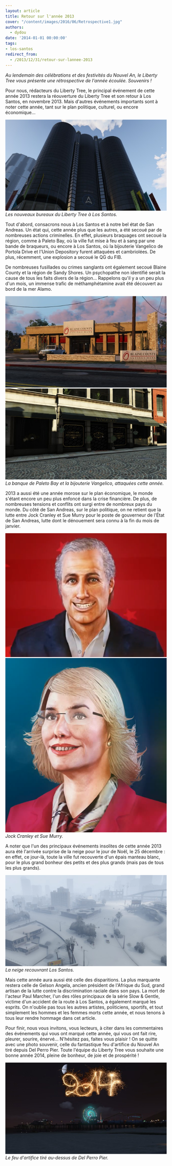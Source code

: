 ```yaml
---
layout: article
title: Retour sur l'année 2013
cover: "/content/images/2016/06/Retrospective1.jpg"
authors:
  - dydou
date: '2014-01-01 00:00:00'
tags:
- los-santos
redirect_from:
  - /2013/12/31/retour-sur-lannee-2013
---
```


_Au lendemain des célébrations et des festivités du Nouvel An, le Liberty Tree vous présente une rétrospective de l'année écoulée. Souvenirs !_

Pour nous, rédacteurs du Liberty Tree, le principal événement de cette année 2013 restera la réouverture du Liberty Tree et son retour à Los Santos, en novembre 2013. Mais d'autres événements importants sont à noter cette année, tant sur le plan politique, culturel, ou encore économique...

![Les nouveaux bureaux du Liberty Tree à Los Santos.](/content/images/2016/06/Retrospective4.jpg)
_Les nouveaux bureaux du Liberty Tree à Los Santos._

Tout d'abord, consacrons nous à Los Santos et à notre bel état de San Andreas. Un état qui, cette année plus que les autres, a été secoué par de nombreuses actions criminelles. En effet, plusieurs braquages ont secoué la région, comme à Paleto Bay, où la ville fut mise à feu et à sang par une bande de braqueurs, ou encore à Los Santos, où la bijouterie Vangelico de Portola Drive et l'Union Depository furent attaquées et cambriolées. De plus, récemment, une explosion a secoué le QG du FIB.

De nombreuses fusillades ou crimes sanglants ont également secoué Blaine County et la région de Sandy Shores. Un psychopathe non identifié serait la cause de tous les faits divers de la région... Rappelons qu'il y a un peu plus d'un mois, un immense trafic de méthamphétamine avait été découvert au bord de la mer Alamo.

![](/content/images/2016/06/Retrospective3.jpg)
![La banque de Paleto Bay et la bijouterie Vangelico, attaquées cette année.](/content/images/2016/06/Retrospective2.jpg)
_La banque de Paleto Bay et la bijouterie Vangelico, attaquées cette année._

2013 a aussi été une année morose sur le plan économique, le monde s'étant encore un peu plus enfoncé dans la crise financière. De plus, de nombreuses tensions et conflits ont surgi entre de nombreux pays du monde. Du côté de San Andreas, sur le plan politique, on ne retient que la lutte entre Jock Cranley et Sue Murry pour le poste de gouverneur de l'État de San Andreas, lutte dont le dénouement sera connu à la fin du mois de janvier.

![](/content/images/2016/06/Cranley.png)
![Jock Cranley et Sue Murry.](/content/images/2016/06/Sue_Murry.png)
_Jock Cranley et Sue Murry._

A noter que l'un des principaux événements insolites de cette année 2013 aura été l'arrivée surprise de la neige pour le jour de Noël, le 25 décembre : en effet, ce jour-là, toute la ville fut recouverte d'un épais manteau blanc, pour le plus grand bonheur des petits et des plus grands (mais pas de tous les plus grands).

![La neige recouvrant Los Santos.](/content/images/2016/06/Neige2_0.jpg)
_La neige recouvrant Los Santos._

Mais cette année aura aussi été celle des disparitions. La plus marquante restera celle de Gelson Angela, ancien président de l'Afrique du Sud, grand artisan de la lutte contre la discrimination raciale dans son pays. La mort de l'acteur Paul Marcher, l'un des rôles principaux de la série Slow & Gentle, victime d'un accident de la route à Los Santos, a également marqué les esprits. On n'oublie pas tous les autres artistes, politiciens, sportifs, et tout simplement les hommes et les femmes morts cette année, et nous tenons à tous leur rendre hommage dans cet article.

Pour finir, nous vous invitons, vous lecteurs, à citer dans les commentaires des événements qui vous ont marqué cette année, qui vous ont fait rire, pleurer, sourire, énervé... N'hésitez pas, faites vous plaisir ! On se quitte avec une photo souvenir, celle du fantastique feu d'artifice du Nouvel An tiré depuis Del Perro Pier. Toute l'équipe du Liberty Tree vous souhaite une bonne année 2014, pleine de bonheur, de joie et de prospérité !

![Le feu d'artifice tiré au-dessus de Del Perro Pier.](/content/images/2016/06/Retrospective1_0.jpg)
_Le feu d'artifice tiré au-dessus de Del Perro Pier._